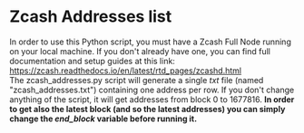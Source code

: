 # Zcash Addresses list
In order to use this Python script, you must have a Zcash Full Node running on your local machine.
If you don't already have one, you can find full documentation and setup guides at this link: https://zcash.readthedocs.io/en/latest/rtd_pages/zcashd.html
<br>
The zcash_addresses.py script will generate a single *txt* file (named "zcash_addresses.txt") containing one address per row. If you don't change anything of the script, it will get addresses from block 0 to 1677816. **In order to get also the latest block (and so the latest addresses) you can simply change the *end_block* variable before running it.**